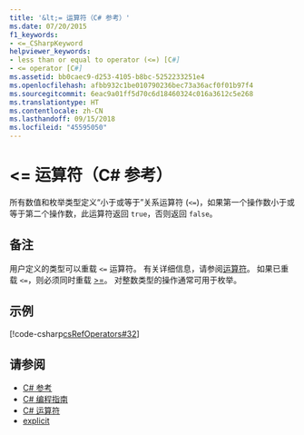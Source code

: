 ```yaml
---
title: '&lt;= 运算符（C# 参考）'
ms.date: 07/20/2015
f1_keywords:
- <=_CSharpKeyword
helpviewer_keywords:
- less than or equal to operator (<=) [C#]
- <= operator [C#]
ms.assetid: bb0caec9-d253-4105-b8bc-5252233251e4
ms.openlocfilehash: afbb932c1be010790236bec73a36acf0f01b97f4
ms.sourcegitcommit: 6eac9a01ff5d70c6d18460324c016a3612c5e268
ms.translationtype: HT
ms.contentlocale: zh-CN
ms.lasthandoff: 09/15/2018
ms.locfileid: "45595050"
---
```

# <a name="lt-operator-c-reference"></a>&lt;= 运算符（C# 参考）
所有数值和枚举类型定义“小于或等于”关系运算符 (`<=`)，如果第一个操作数小于或等于第二个操作数，此运算符返回 `true`，否则返回 `false`。  
  
## <a name="remarks"></a>备注  
 用户定义的类型可以重载 `<=` 运算符。 有关详细信息，请参阅[运算符](../../../csharp/language-reference/keywords/operator.md)。 如果已重载 `<=`，则必须同时重载 [>=](../../../csharp/language-reference/operators/greater-than-equal-operator.md)。 对整数类型的操作通常可用于枚举。  
  
## <a name="example"></a>示例  
 [!code-csharp[csRefOperators#32](../../../csharp/language-reference/operators/codesnippet/CSharp/less-than-equal-operator_1.cs)]  
  
## <a name="see-also"></a>请参阅

- [C# 参考](../../../csharp/language-reference/index.md)  
- [C# 编程指南](../../../csharp/programming-guide/index.md)  
- [C# 运算符](../../../csharp/language-reference/operators/index.md)  
- [explicit](../../../csharp/language-reference/keywords/explicit.md)
